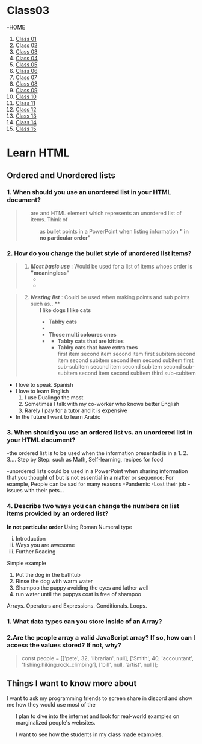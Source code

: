 # Class03

 -[HOME](README.md)

1. [Class 01](Class01.md)
2. [Class 02](Class02.md)
3. [Class 03](Class03.md)
4. [Class 04](Class04.md)
5. [Class 05](Class05.md)
6. [Class 06](Class06.md)
7. [Class 07](Class07.md)
8. [Class 08](Class08.md)
9. [Class 09](Class09.md)
10. [Class 10](Class10.md)
11. [Class 11](Class11.md)
12. [Class 12](Class12.md)
13. [Class 13](Class13.md)
14. [Class 14](Class14.md)
15. [Class 15](Class15.md)

# Learn HTML

## Ordered and Unordered lists

### 1. When should you use an unordered list in your HTML document?

> **<ul>** are and HTML element which
 represents an unordered list of items. Think of **<ul>** as bullet points in a PowerPoint when listing information **" in no particular order"**

### 2. How do you change the bullet style of unordered list items?

> 1. ***Most basic use*** : Would be used for a list of items whoes order is **"meaningless"**
  **<ul>**
    **<li>**
    **<li>**
  **<ul>**
  
> 2. ***Nesting  list*** : Could be used when making points and sub points such as..
>   **<ul>**I like dogs**
           **I like cats**
            **<ul>**
                **<li>**Tabby cats**<li>**  
                **<li>**Those multi coloures ones**<li>**
                    **<ul>**
                            **<li>**Tabby cats that are kitties**</li>**
                            **<li>**Tabby cats that have extra toes**</li>**
>   first item
    second item
    second item first subitem
    second item second subitem
    second item second subitem first sub-subitem
    second item second subitem second sub-subitem
    second item second subitem third sub-subitem

<ul>
  <li>I love to speak Spanish</li>
  <li>I love to learn English
  <!-- Look, the closing </li> tag is not placed here! -->
    <ol>
      <li>I use Dualingo the most</li>
      <li>Sometimes I talk with my co-worker who knows better English</li>
      <li>Rarely I pay for a tutor and it is expensive</li>
    </ol>
  <!-- Here is the closing </li> tag -->
  </li>
  <li>In the future I want to learn Arabic</li>
</ul>

### 3. When should you use an ordered list vs. an unordered list in your HTML document?

-the ordered list is to be used when the information presented is in a 1. 2. 3.... Step by Step: such as Math, Self-learning, recipes for food

-unordered lists could be used in a PowerPoint when sharing information that you thought of but is not essential in a matter or sequence: For example, People can be sad for many reasons
-Pandemic -Lost their job -issues with their pets...

### 4. Describe two ways you can change the numbers on list items provided by an ordered list?

**In not particular order**
Using Roman Numeral type
<ol type="i">
  <li>Introduction</li>
  <li>Ways you are awesome</li>
  <li>Further Reading</li>
</ol>

Simple example
<ol>
  <li>Put the dog in the bathtub</li>
  <li>Rinse the dog with warm water</li>
  <li>Shampoo the puppy avoiding the eyes and lather well</li>
  <li>run water until the puppys coat is free of shampoo</li>
</ol>

Arrays. Operators and Expressions. Conditionals. Loops.

### 1. What data types can you store inside of an Array?

### 2.Are the people array a valid JavaScript array? If so, how can I access the values stored? If not, why?

> const people = [['pete', 32, 'librarian', null], ['Smith', 40, 'accountant', 'fishing:hiking:rock_climbing'], ['bill', null, 'artist', null]];

## Things I want to know more about

I want to ask my programming friends to screen share in discord and show me how they would use most of the <ul>

I plan to dive into the internet and look for real-world examples on marginalized people's websites.

I want to see how the students in my class made examples.
